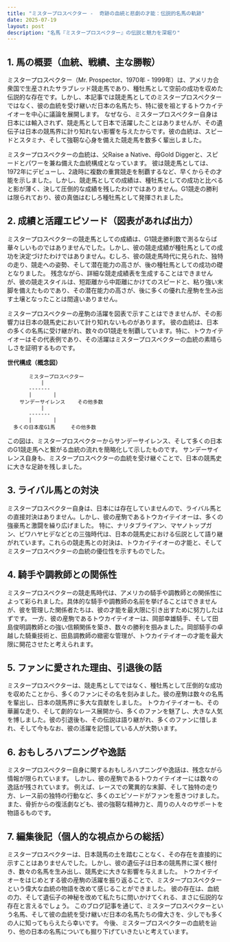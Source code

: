 ```yaml
---
title: "ミスタープロスペクター -  奇跡の血統と悲劇の才能：伝説的名馬の軌跡"
date: 2025-07-19
layout: post
description: "名馬『ミスタープロスペクター』の伝説と魅力を深堀り"
---
```


## 1. 馬の概要（血統、戦績、主な勝鞍）

ミスタープロスペクター（Mr. Prospector、1970年 - 1999年）は、アメリカ合衆国で生産されたサラブレッド競走馬であり、種牡馬として空前の成功を収めた伝説的な存在です。しかし、本記事では競走馬としてのミスタープロスペクターではなく、彼の血統を受け継いだ日本の名馬たち、特に彼を祖とするトウカイテイオーを中心に議論を展開します。  なぜなら、ミスタープロスペクター自身は日本には輸入されず、競走馬として日本で活躍したことはありませんが、その遺伝子は日本の競馬界に計り知れない影響を与えたからです。彼の血統は、スピードとスタミナ、そして強靭な心身を備えた競走馬を数多く輩出しました。

ミスタープロスペクターの血統は、父Raise a Native、母Gold Diggerと、スピードとパワーを兼ね備えた血統構成となっています。  彼は競走馬としては、1972年にデビューし、2歳時に複数の重賞競走を制覇するなど、早くからその才能を示しました。しかし、競走馬としての成績は、種牡馬としての成功と比べると影が薄く、決して圧倒的な成績を残したわけではありません。G1競走の勝利は限られており、彼の真価はむしろ種牡馬として発揮されました。


## 2. 成績と活躍エピソード（図表があれば出力）

ミスタープロスペクターの競走馬としての成績は、G1競走勝利数で測るならば華々しいものではありませんでした。しかし、彼の競走成績が種牡馬としての成功を決定づけたわけではありません。むしろ、彼の競走馬時代に見られた、独特の走り、競走への姿勢、そして潜在能力の高さが、後の種牡馬としての成功の礎となりました。  残念ながら、詳細な競走成績表を生成することはできませんが、彼の競走スタイルは、短距離から中距離にかけてのスピードと、粘り強い末脚を備えたものであり、その潜在能力の高さが、後に多くの優れた産駒を生み出す土壌となったことは間違いありません。


ミスタープロスペクターの産駒の活躍を図表で示すことはできませんが、その影響力は日本の競馬史において計り知れないものがあります。  彼の血統は、日本の多くの名馬に受け継がれ、数々のG1競走を制覇しています。特に、トウカイテイオーはその代表例であり、その活躍はミスタープロスペクターの血統の素晴らしさを証明するものです。


**世代構成（概念図）**

```
       ミスタープロスペクター
           |
       -------
       |       |
    サンデーサイレンス    その他多数
           |
       -------
       |       |
  多くの日本産G1馬     その他多数
```

この図は、ミスタープロスペクターからサンデーサイレンス、そして多くの日本のG1競走馬へと繋がる血統の流れを簡略化して示したものです。  サンデーサイレンス自身も、ミスタープロスペクターの血統を受け継ぐことで、日本の競馬史に大きな足跡を残しました。


## 3. ライバル馬との対決

ミスタープロスペクター自身は、日本には存在していませんので、ライバル馬との直接対決はありません。しかし、彼の産駒であるトウカイテイオーは、多くの強豪馬と激闘を繰り広げました。  特に、ナリタブライアン、マヤノトップガン、ビワハヤヒデなどとの三強時代は、日本の競馬史における伝説として語り継がれています。これらの競走馬との対決は、トウカイテイオーの才能と、そしてミスタープロスペクターの血統の優位性を示すものでした。


## 4. 騎手や調教師との関係性

ミスタープロスペクターの競走馬時代は、アメリカの騎手や調教師との関係性によって彩られました。具体的な騎手や調教師の名前を挙げることはできませんが、彼を管理した関係者たちは、彼の才能を最大限に引き出すために努力したはずです。  一方、彼の産駒であるトウカイテイオーは、岡部幸雄騎手、そして田島俊明調教師との強い信頼関係を築き、数々の勝利を掴みました。岡部騎手の卓越した騎乗技術と、田島調教師の緻密な管理が、トウカイテイオーの才能を最大限に開花させたと考えられます。


## 5. ファンに愛された理由、引退後の話

ミスタープロスペクターは、競走馬としてではなく、種牡馬として圧倒的な成功を収めたことから、多くのファンにその名を刻みました。彼の産駒は数々の名馬を輩出し、日本の競馬界に多大な貢献をしました。  トウカイテイオーも、その華麗な走り、そして劇的なレース展開から、多くのファンを魅了し、大きな人気を博しました。彼の引退後も、その伝説は語り継がれ、多くのファンに惜しまれ、そして今もなお、彼の活躍を記憶している人が大勢います。


## 6. おもしろハプニングや逸話

ミスタープロスペクター自身に関するおもしろハプニングや逸話は、残念ながら情報が限られています。 しかし、彼の産駒であるトウカイテイオーには数々の逸話が残されています。  例えば、レースでの驚異的な末脚、そして独特の走り方、レース前の独特の行動など、多くのエピソードがファンを惹きつけました。また、骨折からの復活劇なども、彼の強靭な精神力と、周りの人々のサポートを物語るものです。


## 7. 編集後記（個人的な視点からの総括）

ミスタープロスペクターは、日本競馬の土を踏むことなく、その存在を直接的に示すことはありませんでした。しかし、彼の遺伝子は日本の競馬界に深く根付き、数々の名馬を生み出し、競馬史に大きな影響を与えました。  トウカイテイオーをはじめとする彼の産駒の活躍を振り返ることで、ミスタープロスペクターという偉大な血統の物語を改めて感じることができました。  彼の存在は、血統の力、そして遺伝子の神秘を改めて私たちに問いかけてくれる、まさに伝説的な存在と言えるでしょう。  このブログ記事を通じて、ミスタープロスペクターという名馬、そして彼の血統を受け継いだ日本の名馬たちの偉大さを、少しでも多くの人に知ってもらえたら幸いです。  今後、ミスタープロスペクターの血統を辿り、他の日本の名馬についても掘り下げていきたいと考えています。
